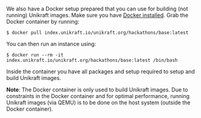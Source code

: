 We also have a Docker setup prepared that you can use for building (not running) Unikraft images.
Make sure you have [Docker installed](https://docs.docker.com/engine/install/).
Grab the Docker container by running:

```console
$ docker pull index.unikraft.io/unikraft.org/hackathons/base:latest
```

You can then run an instance using:

```console
$ docker run --rm -it index.unikraft.io/unikraft.org/hackathons/base:latest /bin/bash
```

Inside the container you have all packages and setup required to setup and build Unikraft images.

**Note**:
The Docker container is only used to build Unikraft images.
Due to constraints in the Docker container and for optimal performance, running Unikraft images (via QEMU) is to be done on the host system (outside the Docker container).
